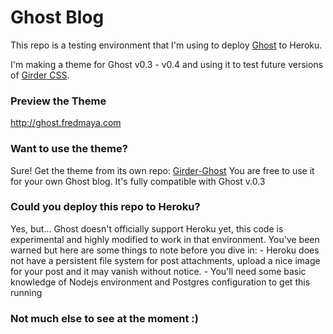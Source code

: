 # Ghost Blog
This repo is a testing environment that I'm using to deploy [Ghost](http://getghost.org) to Heroku.

I'm making a theme for Ghost v0.3 - v0.4 and using it to test future versions of [Girder CSS](https://github.com/unmaya/Girder).

### Preview the Theme
http://ghost.fredmaya.com

### Want to use the theme?
Sure! Get the theme from its own repo: [Girder-Ghost](https://github.com/unmaya/girder-ghost) You are free to use it for your own Ghost blog. It's fully compatible with Ghost v.0.3

### Could you deploy this repo to Heroku?
Yes, but... Ghost doesn't officially support Heroku yet, this code is experimental and highly modified to work in that environment. You've been warned but here are some things to note before you dive in:
	- Heroku does not have a persistent file system for post attachments, upload a nice image for your post and it may vanish without notice.
	- You'll need some basic knowledge of Nodejs environment and Postgres configuration to get this running

### Not much else to see at the moment :)